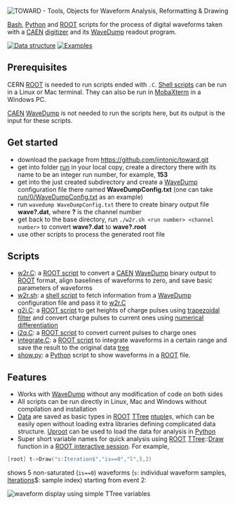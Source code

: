 ![ TOWARD - Tools, Objects for Waveform Analysis, Reformatting & Drawing](run/0/logo.png)

[Bash][], [Python][] and [ROOT][] scripts for the process of digital waveforms taken with a [CAEN][] [digitizer][] and its [WaveDump][] readout program.

[Bash]:https://en.wikipedia.org/wiki/Bash_(Unix_shell)
[Python]:https://www.python.org/
[ROOT]:https://root.cern.ch
[CAEN]:https://www.caen.it/
[digitizer]:https://www.caen.it/sections/digitizer-families/
[WaveDump]:https://www.caen.it/products/caen-wavedump/

[![Data structure](https://img.shields.io/badge/data-structure-blue?style=flat)](run)
[![Examples](https://img.shields.io/badge/example-data-red?style=flat)](run/0)

## Prerequisites

CERN [ROOT][] is needed to run scripts ended with `.C`. [Shell scripts][sh] can be run in a Linux or Mac terminal. They can also be run in [MobaXterm][] in a Windows PC.

[CAEN][] [WaveDump][] is not needed to run the scripts here, but its output is the input for these scripts.

[sh]:https://www.shellscript.sh/
[MobaXterm]:https://mobaxterm.mobatek.net/

## Get started

- download the package from <https://github.com/jintonic/toward.git>
- get into folder [run](run) in your local copy, create a directory there with its name to be an integer run number, for example, **153**
- get into the just created subdirectory and create a [WaveDump][] configuration file there named **WaveDumpConfig.txt** (one can take [run/0/WaveDumpConfig.txt](run/0/WaveDumpConfig.txt) as an example)
- run `wavedump WaveDumpConfig.txt` there to create binary output file **wave?.dat**, where **?** is the channel number
- get back to the base directory, run `./w2r.sh <run number> <channel number>` to convert **wave?.dat** to **wave?.root**
- use other scripts to process the generated root file

## Scripts

- [w2r.C](w2r.C): a [ROOT script][] to convert a [CAEN][] [WaveDump][] binary output to [ROOT][] format, align baselines of waveforms to zero, and save basic parameters of waveforms
- [w2r.sh](w2r.sh): a [shell script][sh] to fetch information from a [WaveDump][] configuration file and pass it to [w2r.C](w2r.C)
- [q2i.C](q2i.C): a [ROOT script][] to get heights of charge pulses using [trapezoidal filter](https://nukephysik101.wordpress.com/2020/03/20/trapezoid-filter/) and convert charge pulses to current ones using [numerical differentiation](https://terpconnect.umd.edu/%7Etoh/spectrum/Differentiation.html)
- [i2q.C](i2q.C): a [ROOT script][] to convert current pulses to charge ones
- [integrate.C](integrate.C): a [ROOT script][] to integrate waveforms in a certain range and save the result to the original data [tree][]
- [show.py](show.py): a [Python][] script to show waveforms in a [ROOT][] file.

## Features

- Works with [WaveDump][] without any modification of code on both sides
- All scripts can be run directly in Linux, Mac and Windows without compilation and installation
- [Data](run#data-structure) are saved as basic types in [ROOT][] [TTree][] [ntuple][]s, which can be easily open without loading extra libraries defining complicated data structure. [Uproot][] can be used to load the data for analysis in [Python][]
- Super short variable names for quick analysis using [ROOT][] [TTree][]::[Draw][] function in a [ROOT interactive session](https://root.cern.ch/root/html534/guides/users-guide/GettingStarted.html). For example,
```cpp
[root] t->Draw("s:Iteration$","is==0","l",5,2)
```
shows 5 non-saturated (`is==0`) waveforms (`s`: individual waveform samples, [Iterations][Draw]\$: sample index) starting from event 2:

![waveform display using simple TTree variables](run/0/wfs.png)

[tree]:https://root.cern.ch/doc/master/classTTree.html#addcoltoexistingtree
[TTree]: https://root.cern.ch/root/htmldoc/guides/users-guide/Trees.html
[ntuple]:https://en.wikipedia.org/wiki/Tuple
[Uproot]:https://github.com/scikit-hep/uproot4
[Draw]:https://root.cern.ch/doc/master/classTTree.html#a73450649dc6e54b5b94516c468523e45
[ROOT script]:https://root.cern.ch/root/htmldoc/guides/users-guide/Cling.html
